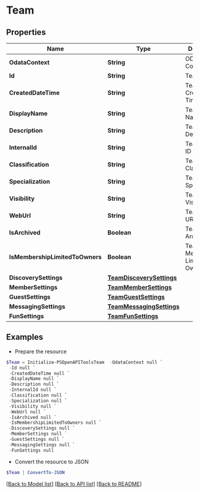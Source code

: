 # Team
## Properties

Name | Type | Description | Notes
------------ | ------------- | ------------- | -------------
**OdataContext** | **String** | OData Context | [optional] 
**Id** | **String** | Team ID | [optional] 
**CreatedDateTime** | **String** | Team Created Date Time | [optional] 
**DisplayName** | **String** | Team Display Name | [optional] 
**Description** | **String** | Team Description | [optional] 
**InternalId** | **String** | Team Internal ID | [optional] 
**Classification** | **String** | Team Classification | [optional] 
**Specialization** | **String** | Team Specialization | [optional] 
**Visibility** | **String** | Team Visibility | [optional] 
**WebUrl** | **String** | Team Web URL | [optional] 
**IsArchived** | **Boolean** | Team Is Archived | [optional] 
**IsMembershipLimitedToOwners** | **Boolean** | Team Is Membership Limited To Owners | [optional] 
**DiscoverySettings** | [**TeamDiscoverySettings**](TeamDiscoverySettings.md) |  | [optional] 
**MemberSettings** | [**TeamMemberSettings**](TeamMemberSettings.md) |  | [optional] 
**GuestSettings** | [**TeamGuestSettings**](TeamGuestSettings.md) |  | [optional] 
**MessagingSettings** | [**TeamMessagingSettings**](TeamMessagingSettings.md) |  | [optional] 
**FunSettings** | [**TeamFunSettings**](TeamFunSettings.md) |  | [optional] 

## Examples

- Prepare the resource
```powershell
$Team = Initialize-PSOpenAPIToolsTeam  -OdataContext null `
 -Id null `
 -CreatedDateTime null `
 -DisplayName null `
 -Description null `
 -InternalId null `
 -Classification null `
 -Specialization null `
 -Visibility null `
 -WebUrl null `
 -IsArchived null `
 -IsMembershipLimitedToOwners null `
 -DiscoverySettings null `
 -MemberSettings null `
 -GuestSettings null `
 -MessagingSettings null `
 -FunSettings null
```

- Convert the resource to JSON
```powershell
$Team | ConvertTo-JSON
```

[[Back to Model list]](../README.md#documentation-for-models) [[Back to API list]](../README.md#documentation-for-api-endpoints) [[Back to README]](../README.md)

